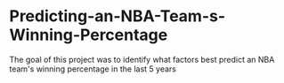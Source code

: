 # Predicting-an-NBA-Team-s-Winning-Percentage
The goal of this project was to identify what factors best predict an NBA team's winning percentage in the last 5 years
